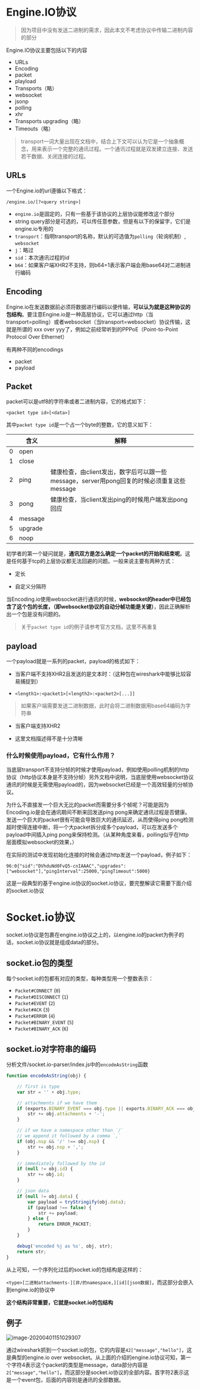 # Engine.IO协议

> 因为项目中没有发送二进制的需求，因此本文不考虑协议中传输二进制内容的部分

Engine.IO协议主要包括以下的内容

* URLs
* Encoding
 * packet
 * playload
* Transports（略）
 * websocket
 * jsonp
 * polling
 * xhr
* Transports upgrading（略）
* Timeouts（略）



> transport一词大量出现在文档中，结合上下文可以认为它是一个抽象概念，用来表示一个完整的通讯过程。一个通讯过程就是双发建立连接、发送若干数据、关闭连接的过程。

## URLs

一个Engine.io的url遵循以下格式：

`/engine.io/[?<query string>]`

* `engine.io`是固定的，只有一些基于该协议的上层协议能修改这个部分
* string query部分是可选的，可以传任意参数，但是有以下的保留字，它们是engine.io专用的
 * `transport`：指明transport的名称，默认的可选值为`polling`（轮询机制）, `websocket`
 * `j`：略过
 * `sid`：本次通讯过程的id
 * `b64`：如果客户端XHR2不支持，则b64=1表示客户端会用base64对二进制进行编码

## Encoding

Engine.io在发送数据前必须将数据进行编码以便传输，**可以认为就是这种协议的包结构**。要注意Engine.io是一种高层协议，它可以通过http（当transport=polling）或者websocket（当transport=websocket）协议传输，这就是所谓的 xxx over yyy了，例如之前经常听到的PPPoE（Point-to-Point Protocol Over Ethernet）

有两种不同的encodings 

* packet
* payload

## Packet

packet可以是utf8的字符串或者二进制内容，它的格式如下：

`<packet type id>[<data>]`

其中`packet type id`是一个占一个byte的整数，它的意义如下：

| | 含义 | 解释 |
| ---- | ------- | ------------------------------------------------------------ |
| 0 | open | |
| 1 | close | |
| 2 | ping | 健康检查，由client发出，数字后可以跟一些message，server用pong回复的时候必须重复这些message |
| 3 | pong | 健康检查，当client发出ping的时候用户端发出pong回应 |
| 4 | message | |
| 5 | upgrade | |
| 6 | noop | |

初学者的第一个疑问就是，**通讯双方是怎么确定一个packet的开始和结束呢**。这是任何基于tcp的上层协议都无法回避的问题。一般来说主要有两种方式：

* 定长

* 自定义分隔符

当Encoding.io使用websocket进行通讯的时候，**websocket的header中已经包含了这个包的长度，（即websocket协议的自动分帧功能是关键）**，因此正确解析出一个包是没有问题的。

> 关于`packet type id`的例子请参考官方文档，这里不再重复

## payload

一个payload就是一系列的packet，payload的格式如下：

* 当客户端不支持XHR2且发送的是文本时：（这种包在wireshark中能够比较容易捕捉到）

 * `<length1>:<packet1>[<length2>:<packet2>[...]] `
 
 > 如果客户端需要发送二进制数据，此时会将二进制数据用base64编码为字符串
 
* 当客户端支持XHR2

 * 这里文档描述得不是十分清晰

### 什么时候使用payload，它有什么作用？

当底层transport不支持分帧的时候才使用payload，例如使用polling机制的http协议（http协议本身是不支持分帧）另外文档中说明，当底层使用websocket协议通讯的时候是无需使用payload的，因为websocket已经是一个高效轻量的分帧协议。

为什么不直接发一个巨大无比的packet而需要分多个帧呢？可能是因为Encoding.io是会在通讯期间不断来回发送ping pong来确定通讯过程是否健康。发送一个巨大的packet很有可能会导致巨大的通讯延迟，从而使得ping pong检测超时使得连接中断，将一个大packet拆分成多个payload，可以在发送多个payload中间插入ping pong来保持检测。（从某种角度来看，polling似乎在http层面模拟websocket的效果，）

在实际的测试中发现初始化连接的时候会通过http发送一个payload，例子如下：

`96:0{"sid":"DVhduNd0FvQ5-cnIAAAC","upgrades":["websocket"],"pingInterval":25000,"pingTimeout":5000}`

这是一段典型的基于engine.io协议的socket.io协议，要完整解读它需要下面介绍的socket.io协议



# Socket.io协议

socket.io协议是包裹在engine.io协议之上的，以engine.io的packet为例子的话，socket.io协议就是组成data的部分。

## socket.io包的类型

每个socket.io的包都有对应的类型，每种类型用一个整数表示：

- `Packet#CONNECT` (`0`)
- `Packet#DISCONNECT` (`1`)
- `Packet#EVENT` (`2`)
- `Packet#ACK` (`3`)
- `Packet#ERROR` (`4`)
- `Packet#BINARY_EVENT` (`5`)
- `Packet#BINARY_ACK` (`6`)



## socket.io对字符串的编码

分析文件/socket.io-parser/index.js中的`encodeAsString`函数

```js
function encodeAsString(obj) {

    // first is type
    var str = '' + obj.type;

    // attachments if we have them
    if (exports.BINARY_EVENT === obj.type || exports.BINARY_ACK === obj.type) {
        str += obj.attachments + '-';
    }

    // if we have a namespace other than `/`
    // we append it followed by a comma `,`
    if (obj.nsp && '/' !== obj.nsp) {
        str += obj.nsp + ',';
    }

    // immediately followed by the id
    if (null != obj.id) {
        str += obj.id;
    }

    // json data
    if (null != obj.data) {
        var payload = tryStringify(obj.data);
        if (payload !== false) {
            str += payload;
        } else {
            return ERROR_PACKET;
        }
    }

    debug('encoded %j as %s', obj, str);
    return str;
}
```

从上可知，一个序列化过后的socket.io的包结构是这样的：

`<type>[二进制attachments-][非/的namespace,][id][json数据]`，而这部分会嵌入到engine.io的协议中

**这个结构非常重要，它就是socket.io的包结构**

## 例子

![image-20200401151029307](C:\Users\Administrator\AppData\Roaming\Typora\typora-user-images\image-20200401151029307.png)







通过wireshark抓到一个socket.io的包，它的内容是`42["message","hello"]`，这是典型的engine.io over websocket。从上面的介绍的engine.io协议可知，第一个字符4表示这个packet的类型是message，data部分内容是`2["message","hello"]`，而这部分是socket.io协议的全部内容。首字符2表示这是一个event包，后面的内容则是通讯的全部数据。